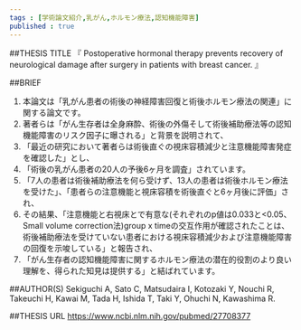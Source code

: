 ```yaml
--- 
tags : [学術論文紹介,乳がん,ホルモン療法,認知機能障害] 
published : true
---
```


##THESIS TITLE
『
Postoperative hormonal therapy prevents recovery of neurological damage after surgery in patients with breast cancer.
』
  
##BRIEF
1. 本論文は「乳がん患者の術後の神経障害回復と術後ホルモン療法の関連」に関する論文です。
1. 著者らは「がん生存者は全身麻酔、術後の外傷そして術後補助療法等の認知機能障害のリスク因子に曝される」と背景を説明されて、
1. 「最近の研究において著者らは術後直ぐの視床容積減少と注意機能障害発症を確認した」とし、
1. 「術後の乳がん患者の20人の予後6ヶ月を調査」されています。
1. 「7人の患者は術後補助療法を何ら受けず、13人の患者は術後ホルモン療法を受けた」、「患者らの注意機能と視床容積を術後直ぐと6ヶ月後に評価」され、
1. その結果、「注意機能と右視床とで有意な(それぞれのp値は0.033と<0.05、Small volume correction法)group x timeの交互作用が確認されたことは、術後補助療法を受けていない患者における視床容積減少および注意機能障害の回復を示唆している」と報告され、 
1. 「がん生存者の認知機能障害に関するホルモン療法の潜在的役割のより良い理解を、得られた知見は提供する」と結ばれています。

 



##AUTHOR(S)
Sekiguchi A, Sato C, Matsudaira I, Kotozaki Y, Nouchi R, Takeuchi H, Kawai M, Tada H, Ishida T, Taki Y, Ohuchi N, Kawashima R.


##THESIS URL
[
https://www.ncbi.nlm.nih.gov/pubmed/27708377
](
https://www.ncbi.nlm.nih.gov/pubmed/27708377
)